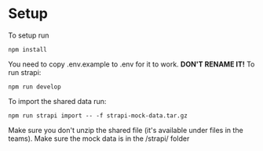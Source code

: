 # Setup
To setup run
```
npm install
```
You need to copy .env.example to .env for it to work. **DON'T RENAME IT!**
To run strapi:
```
npm run develop
```

To import the shared data run:
```
npm run strapi import -- -f strapi-mock-data.tar.gz
```
Make sure you don't unzip the shared file (it's available under files in the teams).
Make sure the mock data is in the /strapi/ folder
